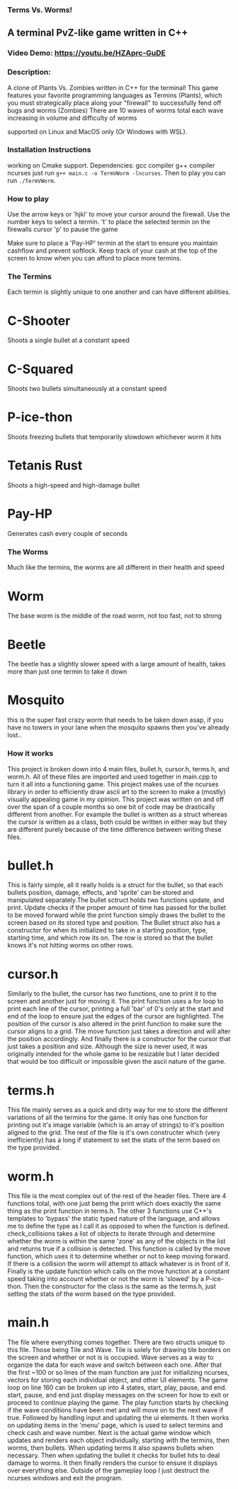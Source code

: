 ### Terms Vs. Worms!
## A terminal PvZ-like game written in C++
### Video Demo: https://youtu.be/HZAprc-GuDE
### Description:
A clone of Plants Vs. Zombies written in C++ for the terminal!
This game features your favorite programming languages as Termins (Plants), which you must strategically place along your "firewall" to successfully fend off bugs and worms (Zombies)
There are 10 waves of worms total each wave increasing in volume and difficulty of worms

supported on Linux and MacOS only (Or Windows with WSL).

### Installation Instructions
working on Cmake support.
Dependencies:
  gcc compiler
  g++ compiler
  ncurses
just run `g++ main.c -o TermVWorm -lncurses`.
Then to play you can run `./TermVWorm`.

### How to play
Use the arrow keys or 'hjkl' to move your cursor around the firewall.
Use the number keys to select a termin.
't' to place the selected termin on the firewalls cursor
'p' to pause the game

Make sure to place a 'Pay-HP' termin at the start to ensure you maintain cashflow and prevent softlock.
Keep track of your cash at the top of the screen to know when you can afford to place more termins.

### The Termins
Each termin is slightly unique to one another and can have different abilities.
# C-Shooter
Shoots a single bullet at a constant speed
# C-Squared
Shoots two bullets simultaneously at a constant speed
# P-ice-thon
Shoots freezing bullets that temporarily slowdown whichever worm it hits
# Tetanis Rust
Shoots a high-speed and high-damage bullet
# Pay-HP
Generates cash every couple of seconds

### The Worms
Much like the termins, the worms are all different in their health and speed
# Worm
The base worm is the middle of the road worm, not too fast, not to strong
# Beetle
The beetle has a slightly slower speed with a large amount of health, takes more than just one termin to take it down
# Mosquito
this is the super fast crazy worm that needs to be taken down asap, if you have no towers in your lane when the mosquito spawns then you've already lost..


### How it works
  This project is broken down into 4 main files, bullet.h, cursor.h, terms.h, and worm.h. All of these files are imported and used together
  in main.cpp to turn it all into a functioning game. This project makes use of the ncurses library in order to efficiently draw ascii art to the screen to make a (mostly) visually appealing game in my opinion. This project was written on and off over the span of a couple months so one bit of code may be drastically different from another. For example the bullet is written as a struct whereas the cursor is written as a class, both could be written in either way but they are different purely because of the time difference between writing these files.

# bullet.h
This is fairly simple, all it really holds is a struct for the bullet, so that each bullets position, damage, effects, and 'sprite' can be stored and manipulated separately.The bullet sctruct holds two functions update, and print. Update checks if the proper amount of time has passed for the bullet to be moved forward while the print function simply draws the bullet to the screen based on its stored type and position. The Bullet struct also has a constructor for when its initialized to take in a starting position, type, starting time, and which row its on. The row is stored so that the bullet knows it's not hitting worms on other rows.

# cursor.h
Similarly to the bullet, the cursor has two functions, one to print it to the screen and another just for moving it. The print function uses a for loop to print each line of the cursor, printing a full 'bar' of 0's only at the start and end of the loop to ensure just the edges of the cursor are highlighted. The position of the cursor is also altered in the print function to make sure the cursor aligns to a grid. The move function just takes a direction and will alter the position accordingly. And finally there is a constructor for the cursor that just takes a position and size. Although the size is never used, it was originally intended for the whole game to be resizable but I later decided that would be too difficult or impossible given the ascii nature of the game.

# terms.h
This file mainly serves as a quick and dirty way for me to store the different variations of all the termins for the game. It only has one function for printing out it's image variable (which is an array of strings) to it's position aligned to the grid. The rest of the file is it's own constructer which (very inefficiently) has a long if statement to set the stats of the term based on the type provided.

# worm.h
This file is the most complex out of the rest of the header files. There are 4 functions total, with one just being the print which does exactly the same thing as the print function in terms.h. The other 3 functions use C++'s templates to 'bypass' the static typed nature of the language, and allows me to define the type as I call it as opposed to when the function is defined. check_collisions takes a list of objects to iterate through and determine whether the worm is within the same 'zone' as any of the objects in the list and returns true if a collision is detected. This function is called by the move function, which uses it to determine whether or not to keep moving forward. If there is a collision the worm will attempt to attack whatever is in front of it. Finally is the update function which calls on the move function at a constant speed taking into account whether or not the worm is 'slowed' by a P-ice-thon. Then the constructor for the class is the same as the terms.h, just setting the stats of the worm based on the type provided.

# main.h
The file where everything comes together. There are two structs unique to this file. Those being Tile and Wave. Tile is solely for drawing tile borders on the screen and whether or not is is occupied. Wave serves as a way to organize the data for each wave and switch between each one. After that the first ~100 or so lines of the main function are just for initializing ncurses, vectors for storing each individual object, and other UI elements. The game loop on line 160 can be broken up into 4 states, start, play, pause, and end. start, pause, and end just display messages on the screen for how to exit or proceed to continue playing the game. The play function starts by checking if the wave conditions have been met and will move on to the next wave if true. Followed by handling input and updating the ui elements. It then works on updating items in the 'menu' page, which is used to select termins and check cash and wave number. Next is the actual game window which updates and renders each object individually, starting with the termins, then worms, then bullets. When updating terms it also spawns bullets when necessary. Then when updating the bullet it checks for bullet hits to deal damage to worms. It then finally renders the cursor to ensure it displays over everything else. Outside of the gameplay loop I just destruct the ncurses windows and exit the program.


